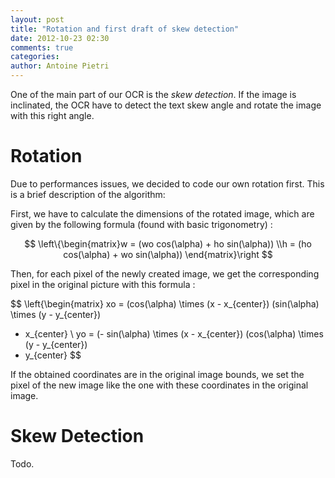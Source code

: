 ```yaml
---
layout: post
title: "Rotation and first draft of skew detection"
date: 2012-10-23 02:30
comments: true
categories: 
author: Antoine Pietri
---
```


One of the main part of our OCR is the *skew detection*. If the image is
inclinated, the OCR have to detect the text skew angle and rotate the image
with this right angle.

# Rotation

Due to performances issues, we decided to code our own rotation first. This is
a brief description of the algorithm:

First, we have to calculate the dimensions of the rotated image, which are
given by the following formula (found with basic trigonometry) :

$$
\left\{\begin{matrix}w = (wo cos(\alpha) + ho sin(\alpha))
\\h = (ho cos(\alpha) + wo sin(\alpha))
\end{matrix}\right
$$

Then, for each pixel of the newly created image, we get the corresponding pixel
in the original picture with this formula :

$$
\left\{\begin{matrix}
xo =
(cos(\alpha) \times (x - x\_{center})
(sin(\alpha) \times (y - y\_{center})
+ x\_{center} \\
yo =
(- sin(\alpha) \times (x - x\_{center})
(cos(\alpha) \times (y - y\_{center})
+ y\_{center}
$$

If the obtained coordinates are in the original image bounds, we set the pixel
of the new image like the one with these coordinates in the original image.

# Skew Detection

Todo.
